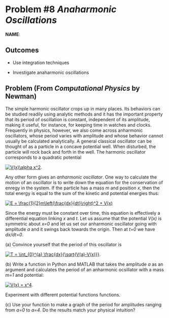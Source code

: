 Problem \#8 *Anaharmonic Oscillations* 
=======================

**NAME**:

Outcomes 
--------

-   Use integration techniques

-   Investigate anaharmonic oscillations

## Problem (From *Computational Physics* by Newman)
The simple harmonic oscillator crops up in many places. Its behaviors can be studied readily using analytic methods and it has the important property that its period of oscillation is constant, independent of its amplitude, making it useful, for instance, for keeping time in watches and clocks. 
Frequently in physics, however, we also come across anharmonic oscillators, whose period varies with amplitude and whose behavior cannot usually be calculated analytically. A general classical oscillator can be thought of as a particle in a concave potential well. When disturbed, the particle will rock back and forth in the well. The harmonic oscillator corresponds to a quadratic potential 

<a href="https://www.codecogs.com/eqnedit.php?latex=V(x)\alpha&space;x^2" target="_blank"><img src="https://latex.codecogs.com/gif.latex?V(x)\alpha&space;x^2" title="V(x)\alpha x^2" /></a>. 

Any other form gives an *anharmonic oscillator*.
One way to calculate the motion of an oscillator is to write down the equation for the conservation of enregy in the system. If the particle has a mass *m* and position *x*, then the total energy is equal to the sum of the kinetic and potential energies thus: 

<a href="https://www.codecogs.com/eqnedit.php?latex=E&space;=&space;\frac{1}{2}m\left(\frac{dx}{dt}\right)^2&space;&plus;&space;V(x)" target="_blank"><img src="https://latex.codecogs.com/gif.latex?E&space;=&space;\frac{1}{2}m\left(\frac{dx}{dt}\right)^2&space;&plus;&space;V(x)" title="E = \frac{1}{2}m\left(\frac{dx}{dt}\right)^2 + V(x)" /></a>

Since the energy must be constant over time, this equation is effectively a differential equation linking *x* and *t*. 
Let us assume that the potential *V(x)* is symmetric about *x=0* and let us set our anharmonic oscillator going with amplitude *a* and it swings back towards the origin. Then at *t=0* we have *dx/dt=0*.

(a) Convince yourself that the period of this oscillator is 

<a href="https://www.codecogs.com/eqnedit.php?latex=T&space;=&space;\int_{0}^{a}&space;\frac{dx}{\sqrt{V(a)-V(x)}}" target="_blank"><img src="https://latex.codecogs.com/gif.latex?T&space;=&space;\int_{0}^{a}&space;\frac{dx}{\sqrt{V(a)-V(x)}}" title="T = \int_{0}^{a} \frac{dx}{\sqrt{V(a)-V(x)}}" /></a>.

(b) Write a function in Python and MATLAB that takes the amplitude *a* as an argument and calculates the period of an anharmonic ocsillator with a mass *m=1* and potential:

<a href="https://www.codecogs.com/eqnedit.php?latex=V(x)&space;=&space;x^4" target="_blank"><img src="https://latex.codecogs.com/gif.latex?V(x)&space;=&space;x^4" title="V(x) = x^4" /></a>.

Experiment with different potential functions functions.

(c) Use your function to make a graph of the period for amplitudes ranging from *a=0* to *a=4*. Do the results match your physical intuition?
